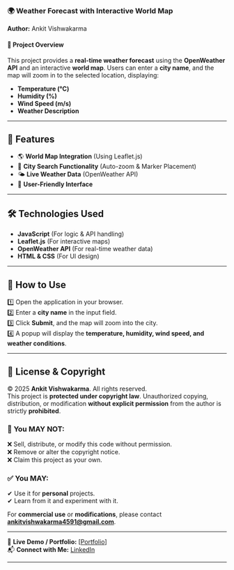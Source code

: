 ### **🌍 Weather Forecast with Interactive World Map**  
**Author:** Ankit Vishwakarma  

#### **📌 Project Overview**  
This project provides a **real-time weather forecast** using the **OpenWeather API** and an interactive **world map**. Users can enter a **city name**, and the map will zoom in to the selected location, displaying:  

- **Temperature (°C)**  
- **Humidity (%)**  
- **Wind Speed (m/s)**  
- **Weather Description**  

---



## **🚀 Features**
- 🌎 **World Map Integration** (Using Leaflet.js)  
- 📍 **City Search Functionality** (Auto-zoom & Marker Placement)  
- 🌤️ **Live Weather Data** (OpenWeather API)  
- 🎨 **User-Friendly Interface**  

---

## **🛠️ Technologies Used**
- **JavaScript** (For logic & API handling)  
- **Leaflet.js** (For interactive maps)  
- **OpenWeather API** (For real-time weather data)  
- **HTML & CSS** (For UI design)  

---

## **🔧 How to Use**
1️⃣ Open the application in your browser.  
2️⃣ Enter a **city name** in the input field.  
3️⃣ Click **Submit**, and the map will zoom into the city.  
4️⃣ A popup will display the **temperature, humidity, wind speed, and weather conditions**.  

---

## **📜 License & Copyright**
© 2025 **Ankit Vishwakarma**. All rights reserved.  
This project is **protected under copyright law**. Unauthorized copying, distribution, or modification **without explicit permission** from the author is strictly **prohibited**.  

### 🚫 **You MAY NOT:**
❌ Sell, distribute, or modify this code without permission.  
❌ Remove or alter the copyright notice.  
❌ Claim this project as your own.  

### ✅ **You MAY:**
✔ Use it for **personal** projects.  
✔ Learn from it and experiment with it.  

For **commercial use** or **modifications**, please contact **ankitvishwakarma4591@gmail.com**.  

---

🔗 **Live Demo / Portfolio:** [[Portfolio](https://ankit-portfolio-90d501.netlify.app/)]  
📬 **Connect with Me:** [LinkedIn](https://www.linkedin.com/in/ankit-vishwakarma-324baa2a6/)  

---
